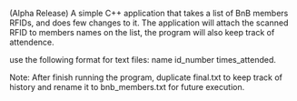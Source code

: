 (Alpha Release)
A simple C++ application that takes a list of BnB members RFIDs, and does few changes to it. The application will attach 
the scanned RFID to members names on the list, the program will also keep track of attendence.

use the following format for text files: name id_number times_attended.

Note: After finish running the program, duplicate final.txt to keep track of history and rename it to bnb_members.txt for future execution. 


